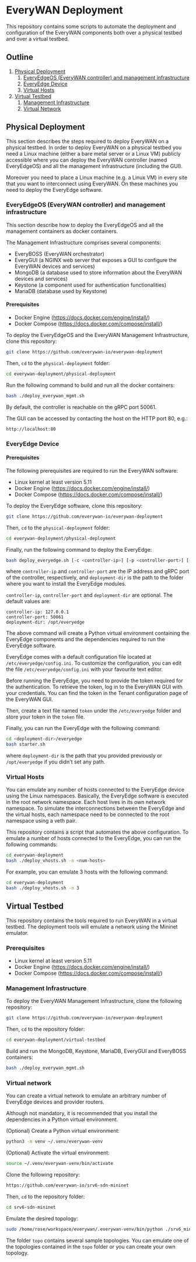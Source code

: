 # EveryWAN Deployment

This repository contains some scripts to automate the deployment and configuration of the EveryWAN components both over a physical testbed and over a virtual testbed.


## Outline

1. [Physical Deployment](#physical-deployment)
    1. [EveryEdgeOS (EveryWAN controller) and management infrastructure](#everyedgeos-everywan-controller-and-management-infrastructure)
    2. [EveryEdge Device](#everyedge-device)
    3. [Virtual Hosts](#virtual-hosts)
2. [Virtual Testbed](#virtual-testbed)
    1. [Management Infrastructure](#management-infrastructure)
    2. [Virtual Network](#virtual-network)


## Physical Deployment

This section describes the steps required to deploy EveryWAN on a physical testbed. In order to deploy EveryWAN on a physical testbed you need a Linux machine (either a bare metal server or a Linux VM) publicly accessible where you can deploy the EveryWAN controller (named EveryEdgeOS) and all the management infrastructure (including the GUI).

Moreover you need to place a Linux machine (e.g. a Linux VM) in every site that you want to interconnect using EveryWAN. On these machines you need to deploy the EveryEdge software.


### EveryEdgeOS (EveryWAN controller) and management infrastructure

This section describe how to deploy the EveryEdgeOS and all the management containers as docker containers.

The Management Infrastructure comprises several components:
* EveryBOSS (EveryWAN orchestrator)
* EveryGUI (a NGINX web server that exposes a GUI to configure the EveryWAN devices and services)
* MongoDB (a database used to store information about the EveryWAN devices and services)
* Keystone (a component used for authentication functionalities)
* MariaDB (database used by Keystone)

#### Prerequisites

* Docker Engine (https://docs.docker.com/engine/install/)
* Docker Compose (https://docs.docker.com/compose/install/)

To deploy the EveryEdgeOS and the EveryWAN Management Infrastructure, clone this repository:

```bash
git clone https://github.com/everywan-io/everywan-deployment
```

Then, `cd` to the `physical-deployment` folder:

```bash
cd everywan-deployment/physical-deployment
```

Run the following command to build and run all the docker containers:

```bash
bash ./deploy_everywan_mgmt.sh
```

By default, the controller is reachable on the gRPC port 50061.

The GUI can be accessed by contacting the host on the HTTP port 80, e.g.:

```
http://localhost:80
```

### EveryEdge Device

#### Prerequisites

The following prerequisites are required to run the EveryWAN software:

* Linux kernel at least version 5.11
* Docker Engine (https://docs.docker.com/engine/install/)
* Docker Compose (https://docs.docker.com/compose/install/)

To deploy the EveryEdge software, clone this repository:

```bash
git clone https://github.com/everywan-io/everywan-deployment
```

Then, `cd` to the `physical-deployment` folder:

```bash
cd everywan-deployment/physical-deployment
```

Finally, run the following command to deploy the EveryEdge:

```bash
bash deploy_everyedge.sh [-c <controller-ip>] [-p <controller-port>] [-d <deployment-dir>]
```

where `controller-ip` and `controller-port` are the IP address and gRPC port of the controller, respectively, and `deployment-dir` is the path to the folder where you want to install the EveryEdge modules.

`controller-ip`, `controller-port` and `deployment-dir` are optional. The default values are:

```
controller-ip: 127.0.0.1
controller-port: 50061
deployment-dir: /opt/everyedge
```

The above command will create a Python virtual environment containing the EveryEdge components and the dependencies required to run the EveryEdge software.

EveryEdge comes with a default configuration file located at `/etc/everyedge/config.ini`. To customize the configuration, you can edit the file `/etc/everyedge/config.ini` with your favourite text editor.

Before running the EveryEdge, you need to provide the token required for the authentication. To retrieve the token, log in to the EveryWAN GUI with your credentials. You can find the token in the Tenant configuration page of the EveryWAN GUI.

Then, create a text file named `token` under the `/etc/everyedge` folder and store your token in the `token` file.

Finally, you can run the EveryEdge with the following command:

```bash
cd <deployment-dir>/everyedge
bash starter.sh
```

where `deployment-dir` is the path that you provided previously or `/opt/everyedge` if you didn't set any path.


### Virtual Hosts

You can emulate any number of hosts connected to the EveryEdge device using the Linux namespaces. Basically, the EveryEdge software is executed in the root network namespace. Each host lives in its own network namespace. To simulate the interconnections between the EveryEdge and the virtual hosts, each namespace need to be connected to the root namespace using a veth pair.

This repository contains a script that automates the above configuration. To emulate a number of hosts connected to the EveryEdge, you can run the following commands:

```bash
cd everywan-deployment
bash ./deploy_vhosts.sh -n <num-hosts>
```

For example, you can emulate 3 hosts with the following command:

```bash
cd everywan-deployment
bash ./deploy_vhosts.sh -n 3
```


## Virtual Testbed

This repository contains the tools required to run EveryWAN in a virtual testbed. The deployment tools will emulate a network using the Mininet emulator.

### Prerequisites
* Linux kernel at least version 5.11
* Docker Engine (https://docs.docker.com/engine/install/)
* Docker Compose (https://docs.docker.com/compose/install/)

### Management Infrastructure

To deploy the EveryWAN Management Infrastructure, clone the following repository:

```bash
git clone https://github.com/everywan-io/everywan-deployment
```

Then, `cd` to the repository folder:

```bash
cd everywan-deployment/virtual-testbed
```

Build and run the MongoDB, Keystone, MariaDB, EveryGUI and EveryBOSS containers:

```bash
bash ./deploy_everywan_mgmt.sh
```

### Virtual network

You can create a virtual network to emulate an arbitrary number of EveryEdge devices and provider routers.

Although not mandatory, it is recommended that you install the dependencies in a Python virtual environment.

(Optional) Create a Python virtual environment:

```bash
python3 -m venv ~/.venv/everywan-venv
```

(Optional) Activate the virtual environment:

```bash
source ~/.venv/everywan-venv/bin/activate
```

Clone the following repository:

```bash
https://github.com/everywan-io/srv6-sdn-mininet
```

Then, `cd` to the repository folder:

```bash
cd srv6-sdn-mininet
```

Emulate the desired topology:

```bash
sudo /home/rose/workspace/everywan/.everywan-venv/bin/python ./srv6_mininet_extension.py --topo topo/topology_h_multisub_ipv6.json
```

The folder `topo` contains several sample topologies. You can emulate one of the topologies contained in the `topo` folder or you can create your own topology.
